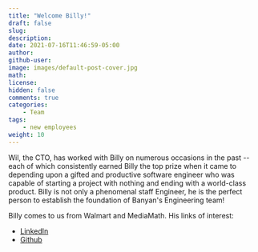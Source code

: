 ```yaml
---
title: "Welcome Billy!"
draft: false
slug:
description:
date: 2021-07-16T11:46:59-05:00
author:
github-user:
image: images/default-post-cover.jpg
math:
license:
hidden: false
comments: true
categories:
    - Team
tags:
    - new employees
weight: 10
---
```

Wil, the CTO, has worked with Billy on numerous occasions in the past -- each of which consistently earned Billy the top prize when it came to depending upon a gifted and productive software engineer who was capable of starting a project with nothing and ending with a world-class product. Billy is not only a phenomenal staff Engineer, he is the perfect person to establish the foundation of Banyan's Engineering team!

Billy comes to us from Walmart and MediaMath. His links of interest:

* [LinkedIn](https://www.linkedin.com/in/billy-hand-2bab0318)
* [Github](https://github.com/billyhandiii)
